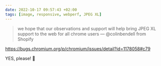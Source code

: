 ```yaml
---
date: 2022-10-17 09:57:43 +02:00
tags: [image, responsive, webperf, JPEG XL]
---
```


> we hope that our observations and support will help bring JPEG XL support to the web for all chrome users
> — @colinbendell from Shopify

https://bugs.chromium.org/p/chromium/issues/detail?id=1178058#c79

YES, please! 🙏
